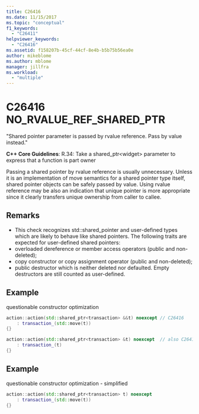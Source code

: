 ```yaml
---
title: C26416
ms.date: 11/15/2017
ms.topic: "conceptual"
f1_keywords:
  - "C26411"
helpviewer_keywords:
  - "C26416"
ms.assetid: f158207b-45cf-44cf-8e4b-b5b75b56ea0e
author: mikeblome
ms.author: mblome
manager: jillfra
ms.workload:
  - "multiple"
---
```

# C26416 NO_RVALUE_REF_SHARED_PTR
"Shared pointer parameter is passed by rvalue reference. Pass by value instead."

**C++ Core Guidelines**:
R.34: Take a shared_ptr\<widget> parameter to express that a function is part owner

Passing a shared pointer by rvalue reference is usually unnecessary. Unless it is an implementation of move semantics for a shared pointer type itself, shared pointer objects can be safely passed by value. Using rvalue reference may be also an indication that unique pointer is more appropriate since it clearly transfers unique ownership from caller to callee.

## Remarks
-  This check recognizes std::shared_pointer and user-defined types which are likely to behave like shared pointers. The following traits are expected for user-defined shared pointers:
-  overloaded dereference or member access operators (public and non-deleted);
-  copy constructor or copy assignment operator (public and non-deleted);
-  public destructor which is neither deleted nor defaulted. Empty destructors are still counted as user-defined.

## Example
questionable constructor optimization

```cpp
action::action(std::shared_ptr<transaction> &&t) noexcept // C26416
    : transaction_(std::move(t))
{}

action::action(std::shared_ptr<transaction> &t) noexcept  // also C26417 LVALUE_REF_SHARED_PTR
    : transaction_(t)
{}
```

## Example
questionable constructor optimization - simplified

```cpp
action::action(std::shared_ptr<transaction> t) noexcept
    : transaction_(std::move(t))
{}
```
